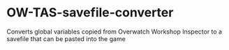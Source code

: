 # OW-TAS-savefile-converter
 Converts global variables copied from Overwatch Workshop Inspector to a savefile that can be pasted into the game
